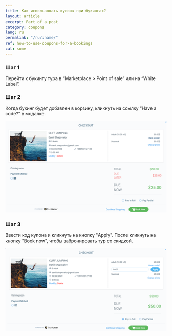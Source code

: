 ```yaml
---
title: Как использовать купоны при букингах?
layout: article
excerpt: Part of a post
category: coupons
lang: ru
permalink: "/ru/:name/"
ref: how-to-use-coupons-for-a-bookings
cat: some
---
```


### **Шаг 1**

Перейти к букингу тура в “Marketplace > Point of sale” или на “White Label”.

### **Шаг 2**

Когда букинг будет добавлен в корзину, кликнуть на ссылку “Have a code?” в модалке.

![How_to_use_coupons_for_a_tours1](/assets/images/how_to_use_coupons_for_a_tours1.png)

### **Шаг 3**

Ввести код купона и кликнуть на кнопку "Apply". После кликнуть на кнопку "Book now", чтобы забронировать тур со скидкой.

![How_to_use_coupons_for_a_tours2](/assets/images/how_to_use_coupons_for_a_tours2.png)

